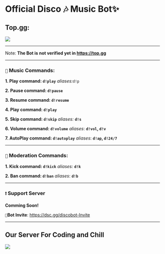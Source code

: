 # Official Disco 🎶 Music Bot✨


## Top.gg:

<a href="https://top.gg/bot/892461981913727078">
  <img src="https://top.gg/api/widget/892461981913727078.svg">
</a>

-----------

Note: **The Bot is not verified yet in https://top.gg**

----
### `🎼` Music Commands: 

__1. Play command:  `d!play`__ _aliases:_`d!p`

__2. Pause command:  `d!pause`__

__3. Resume command:  `d!resume`__

__4. Play command:  `d!play`__

__5. Skip command:  `d!skip`__ *aliases:* __`d!s`__

__6. Volume command:  `d!volume`__ *aliases*: __`d!vol`, `d!v`__

__7. AutoPlay command: `d!autoplay`__ *aliases*: __`d!ap`, `d!24/7`__

-----------------------------------

### `📙` Moderation Commands:

__1. Kick command:  `d!kick`__ *aliases:* __`d!k`__

__2. Ban command:  `d!ban`__ *aliases*: __`d!b`__

-------------------------

### ```❗``` Support Server

__Comming Soon!__

`🔰`**Bot Invite**: https://dsc.gg/discobot-Invite

----

## Our Server For Coding and Chill


<a href="https://discord.gg/VYaPuyG8S4"><img src="https://cdn.discordapp.com/attachments/882514954677260348/900056834524737566/unknown.png"></a>

